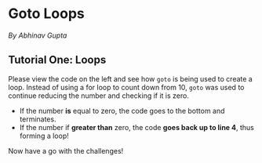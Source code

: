 # Goto Loops

_By Abhinav Gupta_

## Tutorial One: Loops

Please view the code on the left and see how `goto` is being used to create a loop. Instead of using a for loop to count down from 10, `goto` was used to continue reducing the number and checking if it is zero.

- If the number **is** equal to zero, the code goes to the bottom and terminates.
- If the number if **greater than** zero, the code **goes back up to line 4**, thus forming a loop!

Now have a go with the challenges!
